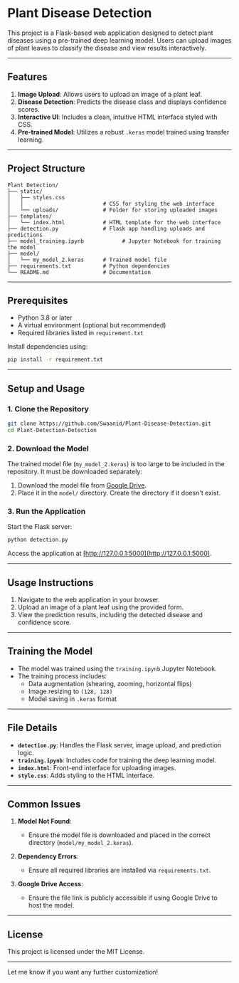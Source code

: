 

# Plant Disease Detection

This project is a Flask-based web application designed to detect plant diseases using a pre-trained deep learning model. Users can upload images of plant leaves to classify the disease and view results interactively.

---

## Features

1. **Image Upload**: Allows users to upload an image of a plant leaf.
2. **Disease Detection**: Predicts the disease class and displays confidence scores.
3. **Interactive UI**: Includes a clean, intuitive HTML interface styled with CSS.
4. **Pre-trained Model**: Utilizes a robust `.keras` model trained using transfer learning.

---

## Project Structure

```
Plant Detection/
├── static/
│   ├── styles.css
│   │                         # CSS for styling the web interface
│   └── uploads/              # Folder for storing uploaded images
├── templates/
│   └── index.html            # HTML template for the web interface
├── detection.py              # Flask app handling uploads and predictions
├── model_training.ipynb            # Jupyter Notebook for training the model
├── model/
│   └── my_model_2.keras      # Trained model file
├── requirements.txt          # Python dependencies
└── README.md                 # Documentation
```

---

## Prerequisites

- Python 3.8 or later
- A virtual environment (optional but recommended)
- Required libraries listed in `requirement.txt`

Install dependencies using:
```bash
pip install -r requirement.txt
```

---

## Setup and Usage

### 1. Clone the Repository

```bash
git clone https://github.com/Swaanid/Plant-Disease-Detection.git
cd Plant-Detection-Detection
```

### 2. Download the Model

The trained model file (`my_model_2.keras`) is too large to be included in the repository. It must be downloaded separately:

1. Download the model file from [Google Drive](https://drive.google.com/file/d/1c3Yyca_QZKQ2jaV1cJFXDfWCp-iyzes7/view?usp=sharing).
2. Place it in the `model/` directory. Create the directory if it doesn't exist.

### 3. Run the Application

Start the Flask server:

```bash
python detection.py
```

Access the application at [http://127.0.0.1:5000](http://127.0.0.1:5000).

---

## Usage Instructions

1. Navigate to the web application in your browser.
2. Upload an image of a plant leaf using the provided form.
3. View the prediction results, including the detected disease and confidence score.

---

## Training the Model

- The model was trained using the `training.ipynb` Jupyter Notebook.
- The training process includes:
  - Data augmentation (shearing, zooming, horizontal flips)
  - Image resizing to `(128, 128)`
  - Model saving in `.keras` format

---

## File Details

- **`detection.py`**: Handles the Flask server, image upload, and prediction logic.
- **`training.ipynb`**: Includes code for training the deep learning model.
- **`index.html`**: Front-end interface for uploading images.
- **`style.css`**: Adds styling to the HTML interface.

---

## Common Issues

1. **Model Not Found**:
   - Ensure the model file is downloaded and placed in the correct directory (`model/my_model_2.keras`).

2. **Dependency Errors**:
   - Ensure all required libraries are installed via `requirements.txt`.

3. **Google Drive Access**:
   - Ensure the file link is publicly accessible if using Google Drive to host the model.

---

## License

This project is licensed under the MIT License.

---

Let me know if you want any further customization!
